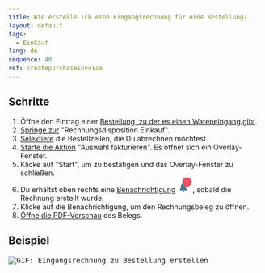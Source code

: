 ```yaml
---
title: Wie erstelle ich eine Eingangsrechnung für eine Bestellung?
layout: default
tags:
  - Einkauf
lang: de
sequence: 40
ref: createpurchaseinvoice
---
```


## Schritte
1. Öffne den Eintrag einer [Bestellung, zu der es einen Wareneingang gibt](Zu_Bestellung_Wareneingang_erstellen).
1. [Springe zur](SpringezuBelegen) "Rechnungsdisposition Einkauf".
1. [Selektiere](AuswahlBelege) die Bestellzeilen, die Du abrechnen möchtest.
1. [Starte die Aktion](AktionStarten#aktionsmenue) "Auswahl fakturieren". Es öffnet sich ein Overlay-Fenster.
1. Klicke auf "Start", um zu bestätigen und das Overlay-Fenster zu schließen.
1. Du erhältst oben rechts eine [Benachrichtigung](Benachrichtigungsarten) ![](assets/NotificationBell_WebUI.png), sobald die Rechnung erstellt wurde.
1. Klicke auf die Benachrichtigung, um den Rechnungsbeleg zu öffnen.
1. [Öffne die PDF-Vorschau](PDFVorschau) des Belegs.

## Beispiel
<kbd><img src="assets/Zu_Bestellung_Eingangsrechnung_erstellen.gif" alt="GIF: Eingangsrechnung zu Bestellung erstellen"></kbd>
